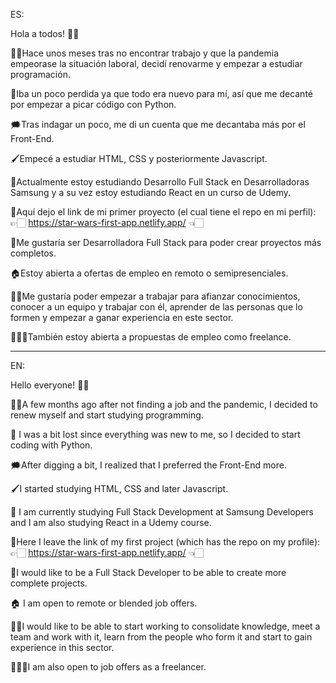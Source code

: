 ES: 

Hola a todos! 👋🏻

👶🏻Hace unos meses tras no encontrar trabajo y que la pandemia empeorase la situación laboral, decidí renovarme y empezar a estudiar programación.

🤔Iba un poco perdida ya que todo era nuevo para mí, así que me decanté por empezar a picar código con Python.

🗯️Tras indagar un poco, me di un cuenta que me decantaba más por el Front-End. 

🖌️Empecé a estudiar HTML, CSS y posteriormente Javascript.

📝Actualmente estoy estudiando Desarrollo Full Stack en Desarrolladoras Samsung y a su vez estoy estudiando React en un curso de Udemy.

📌Aquí dejo el link de mi primer proyecto (el cual tiene el repo en mi perfil): 👉🏻 https://star-wars-first-app.netlify.app/ 👈🏻

💼Me gustaría ser Desarrolladora Full Stack para poder crear proyectos más completos.

🏠Estoy abierta a ofertas de empleo en remoto o semipresenciales. 

🙏🏻Me gustaría poder empezar a trabajar para afianzar conocimientos, conocer a un equipo y trabajar con él, aprender de las personas que lo formen y empezar
  a ganar experiencia en este sector.
  
🙇🏻‍♀️También estoy abierta a propuestas de empleo como freelance.


----------------------------------------------------------------------------------------------------------------------------


EN:

Hello everyone! 👋🏻

👶🏻A few months ago after not finding a job and the pandemic, I decided to renew myself and start studying programming.

🤔 I was a bit lost since everything was new to me, so I decided to start coding with Python.

🗯️After digging a bit, I realized that I preferred the Front-End more.

🖌️I started studying HTML, CSS and later Javascript.

📝 I am currently studying Full Stack Development at Samsung Developers and I am also studying React in a Udemy course.

📌Here I leave the link of my first project (which has the repo on my profile): 👉🏻 https://star-wars-first-app.netlify.app/ 👈🏻

💼I would like to be a Full Stack Developer to be able to create more complete projects.

🏠 I am open to remote or blended job offers.

🙏🏻I would like to be able to start working to consolidate knowledge, meet a team and work with it, learn from the people who form it and start
  to gain experience in this sector.
  
🙇🏻‍♀️I am also open to job offers as a freelancer.
